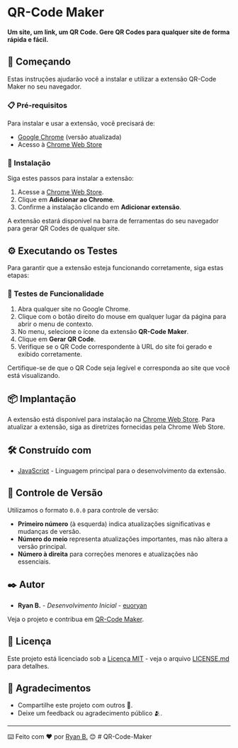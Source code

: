 # QR-Code Maker

**Um site, um link, um QR Code. Gere QR Codes para qualquer site de forma rápida e fácil.**

## 🚀 Começando

Estas instruções ajudarão você a instalar e utilizar a extensão QR-Code Maker no seu navegador.

### 📋 Pré-requisitos

Para instalar e usar a extensão, você precisará de:

- [Google Chrome](https://www.google.com/chrome/) (versão atualizada)
- Acesso à [Chrome Web Store](https://chromewebstore.google.com/detail/qr-code-maker/khmngihmndfhgchkpphhfdinpoafoipl?authuser=0&hl=pt-BR)

### 🔧 Instalação

Siga estes passos para instalar a extensão:

1. Acesse a [Chrome Web Store](https://chromewebstore.google.com/detail/qr-code-maker/khmngihmndfhgchkpphhfdinpoafoipl?authuser=0&hl=pt-BR).
2. Clique em **Adicionar ao Chrome**.
3. Confirme a instalação clicando em **Adicionar extensão**.

A extensão estará disponível na barra de ferramentas do seu navegador para gerar QR Codes de qualquer site.

## ⚙️ Executando os Testes

Para garantir que a extensão esteja funcionando corretamente, siga estas etapas:

### 🔩 Testes de Funcionalidade

1. Abra qualquer site no Google Chrome.
2. Clique com o botão direito do mouse em qualquer lugar da página para abrir o menu de contexto.
3. No menu, selecione o ícone da extensão **QR-Code Maker**.
4. Clique em **Gerar QR Code**.
5. Verifique se o QR Code correspondente à URL do site foi gerado e exibido corretamente.

Certifique-se de que o QR Code seja legível e corresponda ao site que você está visualizando.

## 📦 Implantação

A extensão está disponível para instalação na [Chrome Web Store](https://chromewebstore.google.com/detail/qr-code-maker/khmngihmndfhgchkpphhfdinpoafoipl?authuser=0&hl=pt-BR). Para atualizar a extensão, siga as diretrizes fornecidas pela Chrome Web Store.

## 🛠️ Construído com

* [JavaScript](https://developer.mozilla.org/pt-BR/docs/Web/JavaScript) - Linguagem principal para o desenvolvimento da extensão.

## 📌 Controle de Versão

Utilizamos o formato `0.0.0` para controle de versão:

- **Primeiro número** (à esquerda) indica atualizações significativas e mudanças de versão.
- **Número do meio** representa atualizações importantes, mas não altera a versão principal.
- **Número à direita** para correções menores e atualizações não essenciais.

## ✒️ Autor

* **Ryan B.** - *Desenvolvimento Inicial* - [euoryan](https://github.com/euoryan)

Veja o projeto e contribua em [QR-Code Maker](https://github.com/seuusuario/qr-code-maker/).

## 📄 Licença

Este projeto está licenciado sob a [Licença MIT](https://opensource.org/licenses/MIT) - veja o arquivo [LICENSE.md](https://github.com/seuusuario/qr-code-maker/licenca) para detalhes.

## 🎁 Agradecimentos

* Compartilhe este projeto com outros 📢.
* Deixe um feedback ou agradecimento público 🫂.

---
⌨️ Feito com ❤️ por [Ryan B.](https://github.com/euoryan) 😊
#   Q R - C o d e - M a k e r  
 